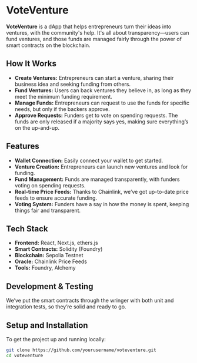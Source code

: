 # VoteVenture

**VoteVenture** is a dApp that helps entrepreneurs turn their ideas into ventures, with the community's help. It's all about transparency—users can fund ventures, and those funds are managed fairly through the power of smart contracts on the blockchain.

## How It Works

- **Create Ventures:** Entrepreneurs can start a venture, sharing their business idea and seeking funding from others.
- **Fund Ventures:** Users can back ventures they believe in, as long as they meet the minimum funding requirement.
- **Manage Funds:** Entrepreneurs can request to use the funds for specific needs, but only if the backers approve.
- **Approve Requests:** Funders get to vote on spending requests. The funds are only released if a majority says yes, making sure everything’s on the up-and-up.

## Features

- **Wallet Connection:** Easily connect your wallet to get started.
- **Venture Creation:** Entrepreneurs can launch new ventures and look for funding.
- **Fund Management:** Funds are managed transparently, with funders voting on spending requests.
- **Real-time Price Feeds:** Thanks to Chainlink, we’ve got up-to-date price feeds to ensure accurate funding.
- **Voting System:** Funders have a say in how the money is spent, keeping things fair and transparent.

## Tech Stack

- **Frontend:** React, Next.js, ethers.js
- **Smart Contracts:** Solidity (Foundry)
- **Blockchain:** Sepolia Testnet
- **Oracle:** Chainlink Price Feeds
- **Tools:** Foundry, Alchemy

## Development & Testing

We’ve put the smart contracts through the wringer with both unit and integration tests, so they’re solid and ready to go.

## Setup and Installation

To get the project up and running locally:

```bash
git clone https://github.com/yourusername/voteventure.git
cd voteventure
